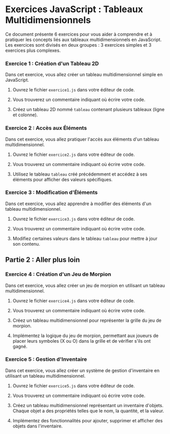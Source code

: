 # Exercices JavaScript : Tableaux Multidimensionnels

Ce document présente 6 exercices pour vous aider à comprendre et à pratiquer les concepts liés aux tableaux multidimensionnels en JavaScript. Les exercices sont divisés en deux groupes : 3 exercices simples et 3 exercices plus complexes.

### Exercice 1 : Création d'un Tableau 2D

Dans cet exercice, vous allez créer un tableau multidimensionnel simple en JavaScript.

1. Ouvrez le fichier `exercice1.js` dans votre éditeur de code.

2. Vous trouverez un commentaire indiquant où écrire votre code.

3. Créez un tableau 2D nommé `tableau` contenant plusieurs tableaux (ligne et colonne).

### Exercice 2 : Accès aux Éléments

Dans cet exercice, vous allez pratiquer l'accès aux éléments d'un tableau multidimensionnel.

1. Ouvrez le fichier `exercice2.js` dans votre éditeur de code.

2. Vous trouverez un commentaire indiquant où écrire votre code.

3. Utilisez le tableau `tableau` créé précédemment et accédez à ses éléments pour afficher des valeurs spécifiques.

### Exercice 3 : Modification d'Éléments

Dans cet exercice, vous allez apprendre à modifier des éléments d'un tableau multidimensionnel.

1. Ouvrez le fichier `exercice3.js` dans votre éditeur de code.

2. Vous trouverez un commentaire indiquant où écrire votre code.

3. Modifiez certaines valeurs dans le tableau `tableau` pour mettre à jour son contenu.



## Partie 2 : Aller plus loin

### Exercice 4 : Création d'un Jeu de Morpion

Dans cet exercice, vous allez créer un jeu de morpion en utilisant un tableau multidimensionnel.

1. Ouvrez le fichier `exercice4.js` dans votre éditeur de code.

2. Vous trouverez un commentaire indiquant où écrire votre code.

3. Créez un tableau multidimensionnel pour représenter la grille du jeu de morpion.

4. Implémentez la logique du jeu de morpion, permettant aux joueurs de placer leurs symboles (X ou O) dans la grille et de vérifier s'ils ont gagné.

### Exercice 5 : Gestion d'Inventaire

Dans cet exercice, vous allez créer un système de gestion d'inventaire en utilisant un tableau multidimensionnel.

1. Ouvrez le fichier `exercice5.js` dans votre éditeur de code.

2. Vous trouverez un commentaire indiquant où écrire votre code.

3. Créez un tableau multidimensionnel représentant un inventaire d'objets. Chaque objet a des propriétés telles que le nom, la quantité, et la valeur.

4. Implémentez des fonctionnalités pour ajouter, supprimer et afficher des objets dans l'inventaire.
